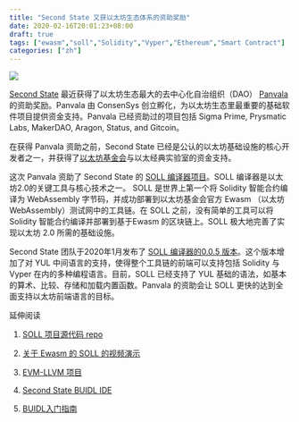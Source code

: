 ```yaml
---
title: "Second State 又获以太坊生态体系的资助奖励"
date: 2020-02-16T20:01:23+08:00
draft: true
tags: ["ewasm","soll","Solidity","Vyper","Ethereum","Smart Contract"]
categories: ["zh"]
---
```



![](/images/20200216-soll-01.png)

[Second State](https://www.secondstate.io/) 最近获得了以太坊生态最大的去中心化自治组织（DAO） [Panvala](https://panvala.com/) 的资助奖励。Panvala 由 ConsenSys 创立孵化，为以太坊生态里最重要的基础软件项目提供资金支持。Panvala 已经资助过的项目包括 Sigma Prime, Prysmatic Labs, MakerDAO, Aragon, Status, and Gitcoin。

在获得 Panvala 资助之前，Second State 已经是公认的以太坊基础设施的核心开发者之一，并获得了[以太坊基金会](https://blog.secondstate.io/post/20191022-soll-compiler-project-zh/)与以太经典实验室的资金支持。

这次 Panvala 资助了 Second State 的 [SOLL 编译器项目](https://github.com/second-state/SOLL)。SOLL 编译器是以太坊2.0的关键工具与核心技术之一。
SOLL 是世界上第一个将 Solidity 智能合约编译为 WebAssembly 字节码，并成功部署到以太坊基金会官方 Ewasm （以太坊 WebAssembly）测试网中的工具链。在 SOLL 之前，没有简单的工具可以将Solidity 智能合约编译并部署到基于Ewasm 的区块链上。SOLL 极大地完善了实现以太坊 2.0 所需的基础设施。

Second State 团队于2020年1月发布了 [SOLL 编译器的0.0.5 版本](https://github.com/second-state/SOLL/releases)。这个版本增加了对 YUL 中间语言的支持，使得整个工具链的前端可以支持包括 Solidity 与 Vyper 在内的多种编程语言。目前，SOLL 已经支持了 YUL 基础的语法，如基本的算术、比较、存储和加载内置函数。Panvala 的资助会让 SOLL 更快的达到全面支持以太坊前端语言的目标。


延伸阅读

1. [SOLL 项目源代码 repo](https://github.com/second-state/SOLL)

2. [关于 Ewasm 的 SOLL 的视频演示](https://www.youtube.com/watch?v=X-A6sP_HTy0)

3. [EVM-LLVM 项目](https://github.com/etclabscore/evm_llvm)

4. [Second State BUIDL IDE ](https://github.com/second-state/buidl)

5. [BUIDL入门指南](https://docs.secondstate.io/buidl-developer-tool/getting-started)
